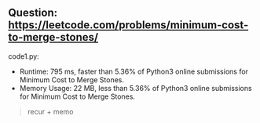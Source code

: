 ## Question: https://leetcode.com/problems/minimum-cost-to-merge-stones/

code1.py:
* Runtime: 795 ms, faster than 5.36% of Python3 online submissions for Minimum Cost to Merge Stones.
* Memory Usage: 22 MB, less than 5.36% of Python3 online submissions for Minimum Cost to Merge Stones.
> recur + memo